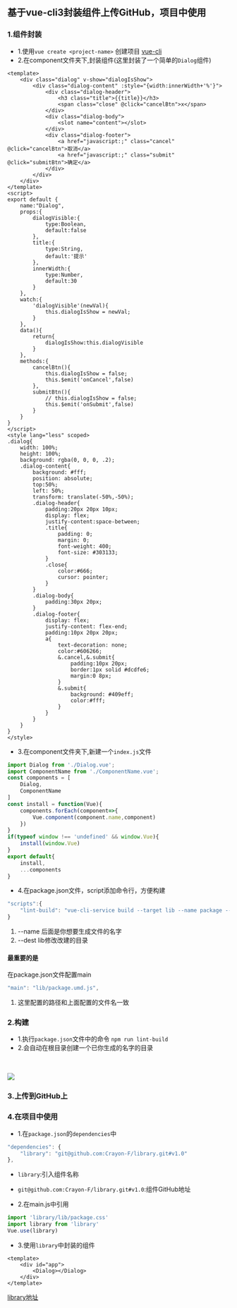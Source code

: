 ## 基于vue-cli3封装组件上传GitHub，项目中使用
### 1.组件封装
- 1.使用`vue create <project-name>` 创建项目
    <a href="https://cli.vuejs.org/zh/guide/creating-a-project.html" target='_blank'>vue-cli</a>
- 2.在component文件夹下,封装组件(这里封装了一个简单的`Dialog`组件)
```vue
<template>
    <div class="dialog" v-show="dialogIsShow">
        <div class="dialog-content" :style="{width:innerWidth+'%'}">
            <div class="dialog-header">
                <h3 class="title">{{title}}</h3>
                <span class="close" @click="cancelBtn">x</span>
            </div>
            <div class="dialog-body">
                <slot name="content"></slot>
            </div>
            <div class="dialog-footer">
                <a href="javascript:;" class="cancel" @click="cancelBtn">取消</a>
                <a href="javascript:;" class="submit" @click="submitBtn">确定</a>
            </div>
        </div>
    </div>
</template>
<script>
export default {
    name:"Dialog",
    props:{
        dialogVisible:{
            type:Boolean,
            default:false
        },
        title:{
            type:String,
            default:'提示'
        },
        innerWidth:{
            type:Number,
            default:30
        }
    },
    watch:{
        'dialogVisible'(newVal){
            this.dialogIsShow = newVal;
        }
    },
    data(){
        return{
            dialogIsShow:this.dialogVisible
        }
    },
    methods:{
        cancelBtn(){
            this.dialogIsShow = false;
            this.$emit('onCancel',false)
        },
        submitBtn(){
            // this.dialogIsShow = false;
            this.$emit('onSubmit',false)
        }
    }
}
</script>
<style lang="less" scoped>
.dialog{
    width: 100%;
    height: 100%;
    background: rgba(0, 0, 0, .2);
    .dialog-content{
        background: #fff;
        position: absolute;
        top:50%;
        left: 50%;
        transform: translate(-50%,-50%);
        .dialog-header{
            padding:20px 20px 10px;
            display: flex;
            justify-content:space-between;
            .title{
                padding: 0;
                margin: 0;
                font-weight: 400;
                font-size: #303133;
            }
            .close{
                color:#666;
                cursor: pointer;
            }
        }
        .dialog-body{
            padding:30px 20px;
        }
        .dialog-footer{
            display: flex;
            justify-content: flex-end;
            padding:10px 20px 20px;
            a{
                text-decoration: none;
                color:#606266;
                &.cancel,&.submit{
                    padding:10px 20px;
                    border:1px solid #dcdfe6;
                    margin:0 8px;
                }
                &.submit{
                    background: #409eff;
                    color:#fff;
                }
            }
        }
    }
}
</style>

```
- 3.在component文件夹下,新建一个`index.js`文件
```js
import Dialog from './Dialog.vue';
import ComponentName from './ComponentName.vue';
const components = [
    Dialog,
    ComponentName
]
const install = function(Vue){
    components.forEach(component=>{
        Vue.component(component.name,component)
    })
}
if(typeof window !== 'undefined' && window.Vue){
    install(window.Vue)
}
export default{
    install,
    ...components
}
```
- 4.在package.json文件，script添加命令行，方便构建
```js
"scripts":{
    "lint-build": "vue-cli-service build --target lib --name package --dest lib ./src/components/index.js"
}
```
1. --name 后面是你想要生成文件的名字
2. --dest lib修改改建的目录
#### 最重要的是
在package.json文件配置main
```js
"main": "lib/package.umd.js",
```
1. 这里配置的路径和上面配置的文件名一致

### 2.构建
- 1.执行`package.json`文件中的命令
`npm run lint-build`
- 2.会自动在根目录创建一个已你生成的名字的目录

<br />
<br />
<img src='./images/library.png' />

### 3.上传到GitHub上
### 4.在项目中使用

- 1.在`package.json`的`dependencies`中
```js
"dependencies": {
    "library": "git@github.com:Crayon-F/library.git#v1.0"
},
```

- `library`:引入组件名称
- `git@github.com:Crayon-F/library.git#v1.0`:组件GitHub地址

- 2.在main.js中引用
```js
import 'library/lib/package.css'
import library from 'library'
Vue.use(library)
```
- 3.使用`library`中封装的组件
```vue
<template>
    <div id="app">
        <Dialog></Dialog>
    </div>
</template>
```
<p><a href="https://github.com/Crayon-F/library" target='_blank'>library地址</a></p>


